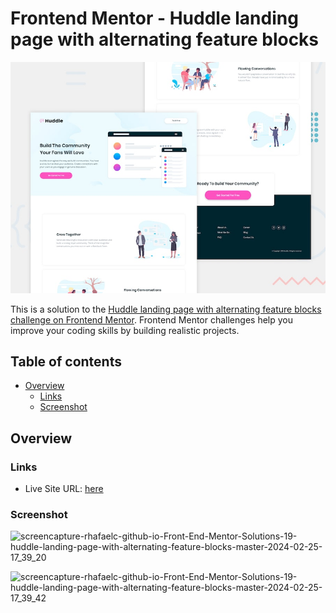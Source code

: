 # Frontend Mentor - Huddle landing page with alternating feature blocks

![Design preview for the Huddle landing page with alternating feature blocks coding challenge](./design/desktop-preview.jpg)

This is a solution to the [Huddle landing page with alternating feature blocks challenge on Frontend Mentor](https://www.frontendmentor.io/challenges/huddle-landing-page-with-alternating-feature-blocks-5ca5f5981e82137ec91a5100). Frontend Mentor challenges help you improve your coding skills by building realistic projects. 

## Table of contents

- [Overview](#overview)
  - [Links](#links)
  - [Screenshot](#screenshot)

## Overview

### Links

- Live Site URL: [here](https://rhafaelc.github.io/Front-End-Mentor-Solutions/19-huddle-landing-page-with-alternating-feature-blocks-master/)

### Screenshot
![screencapture-rhafaelc-github-io-Front-End-Mentor-Solutions-19-huddle-landing-page-with-alternating-feature-blocks-master-2024-02-25-17_39_20](https://github.com/rhafaelc/Front-End-Mentor-Solutions/assets/109317539/ae907778-ab45-4dea-a338-6dbfdc043fce)

![screencapture-rhafaelc-github-io-Front-End-Mentor-Solutions-19-huddle-landing-page-with-alternating-feature-blocks-master-2024-02-25-17_39_42](https://github.com/rhafaelc/Front-End-Mentor-Solutions/assets/109317539/bb08473d-e4c1-43fc-86f2-e57984487e1b)
